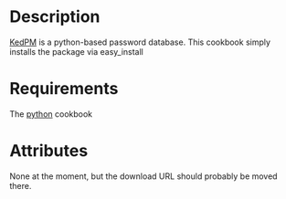 Description
===========
[KedPM][kedpm] is a python-based password database.  This cookbook
simply installs the package via easy_install

Requirements
============
The [python][python] cookbook

Attributes
==========
None at the moment, but the download URL should probably be moved there.

[kedpm]: http://kedpm.sourceforge.net/
[python]: http://community.opscode.com/cookbooks/python
